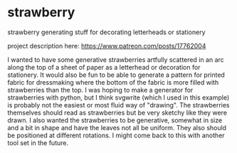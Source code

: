 # strawberry
strawberry generating stuff for decorating letterheads or stationery

project description here: https://www.patreon.com/posts/17762004

I wanted to have some generative strawberries artfully scattered in an arc along the top of a sheet of paper as a letterhead or decoration for stationery. It would also be fun to be able to generate a pattern for printed fabric for dressmaking where the bottom of the fabric is more filled with strawberries than the top. I was hoping to make a generator for strawberries with python, but I think svgwrite (which I used in this example) is probably not the easiest or most fluid way of "drawing". The strawberries themselves should read as strawberries but be very sketchy like they were drawn. I also wanted the strawberries to be generative, somewhat in size and a bit in shape and have the leaves not all be uniform. They also should be positioned at different rotations. I might come back to this with another tool set in the future.

